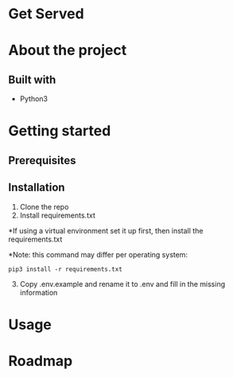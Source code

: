# Get Served

# About the project

## Built with
- Python3

# Getting started
## Prerequisites

## Installation
1. Clone the repo
2. Install requirements.txt

*If using a virtual environment set it up first, then install the requirements.txt

*Note: this command may differ per operating system:
```
pip3 install -r requirements.txt
```
3. Copy .env.example and rename it to .env and fill in the missing information 

# Usage

# Roadmap